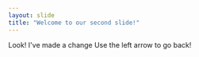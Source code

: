 ```yaml
---
layout: slide
title: "Welcome to our second slide!"
---
```

Look! I've made a change
Use the left arrow to go back!

